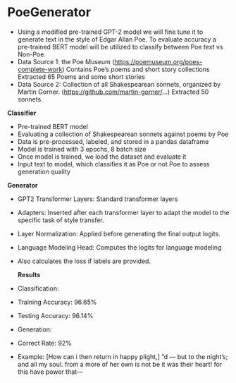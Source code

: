 # PoeGenerator

- Using a modified pre-trained GPT-2 model we will fine tune it to generate text in the style of Edgar Allan Poe. To evaluate accuracy a pre-trained BERT model will be utilized to classify between Poe text vs Non-Poe.
- Data Source 1: the Poe Museum (https://poemuseum.org/poes-complete-work)
 Contains Poe’s poems and short story collections
Extracted 65 Poems and some short stories
- Data Source 2: Collection of all Shakespearean sonnets, organized by Martin Gorner. (https://github.com/martin-gorner/...)
Extracted 50 sonnets.

 **Classifier**
- Pre-trained BERT model
- Evaluating a collection of Shakespearean sonnets against poems by Poe
- Data is pre-processed, labeled, and stored in a pandas dataframe
- Model is trained with 3 epochs, 8 batch size
- Once model is trained, we load the dataset and evaluate it
- Input text to model, which classifies it as Poe or not Poe to assess generation quality

**Generator**
- GPT2 Transformer Layers: Standard transformer layers
- Adapters: Inserted after each transformer layer to adapt the model to the specific task of style transfer.
- Layer Normalization: Applied before generating the final output logits.
- Language Modeling Head: Computes the logits for language modeling
- Also calculates the loss if labels are provided.

  **Results**
- Classification:
- Training Accuracy: 96.65%
- Testing Accuracy: 96.14%
- Generation:
- Correct Rate: 92%

- Example: [How can i then return in happy plight,] “d — but to the night’s; and all my soul. from a more of her own is not be it was their heart! for this have power that— 



